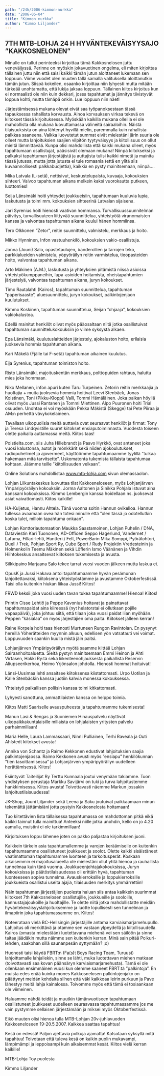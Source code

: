 ```yaml
---
path: "/24h/2006-kimmon-nurkka"
date: "2006-06-04"
title: "Kimmon nurkka"
author: "Kimmo Liljander"
---
```

## 7TH MTB-LOHJA 24 H HYVÄNTEKEVÄISYYSAJO ”KAKKOSNELONEN”

Minulle on tullut perinteeksi kirjoittaa tämä Kakkosnelosen juttu veneväijyssä. Perinne on myöskin jokavuotinen ongelma, eli miten kirjoittaa tällainen juttu niin että saisi kaikki tämän jutun aloittaneet lukemaan sen loppuun. Viime vuodet olen muuten tällä samalla valituksella aloittanutkin tämän jutun. Siispä kokeilen, osaanko kirjoittaa niin lyhyesti mutta mitään tärkeää unohtamatta, että lukija jaksaa loppuun. Tällainen kiitos kirjoitus kun ei normaalisti ole niin kuin dekkari, jossa tapahtumat ja jännitys tiivistyvät loppua kohti, mutta tämäpä onkin. Lue loppuun niin näet!

Järjestämisessä mukana olevat eivät saa työpanoksestaan tässä tapauksessa rahallista korvausta. Ainoa korvauksen virkaa tekevä on kiitokset tässä kirjoituksessa. Myöskään kaikilla mukana olleilla ei ole mahdollista olla mukana luovuttamassa välineitä sairaaloihin. Näistä tilaisuuksista on aina lähtenyt hyvillä mielin, paremmalla kuin rahallista palkkaa saaneena. Vaikka luovutetut summat eivät mielestäni järin suuria ole olleet mutta lahjoituksien saajien vilpitön tyytyväisyys ja kiitollisuus on ollut mieltä lämmittävää. Kunpa olisi mahdollista että kaikki mukana olleet, myös tapahtumaan osallistujat, pääsisivät olemaan mukana! 
Niinpä kiitokseksi ja palkaksi tapahtuman järjestäjistä ja auttajista tulisi kaikki nimetä ja mainita tässä jutussa, mutta jotta jutusta ei tule romaania (että en ylitä siis kuvaannollisesti palkkabudjettia), kaikkia en pysty mainitsemaan, niinpä….

Mika Latvala (L-setä), nettisivut, keskustelupalsta, kuvaaja, kokouksien sihteeri. Valvoo tapahtuman aikana melkein kaksi vuorokautta putkeen, luottomies!

Seija Länsimäki hoiti yhteydet joukkueisiin, tapahtumaan kuuluvia lupia, laskutusta ja toimi mm. kokouksien sihteerinä Latvalan sijaisena.

Jari Syrenius hoiti hienosti vaativan hommansa. Turvallisuussuunnitelman päivitys, turvallisuuteen liittyvää suunnittelua, yhteistyötä viranomaisten kanssa ja valvontaa tapahtuman aikana kuului hänen hommiinsa.

Tero Olkkonen ”Zetor”, reitin suunnittelu, valmistelu, merkkaus ja hoito.

Mikko Hynninen, Infon vastuuhenkilö, kokouksien vakio-osallistuja.

Jonna (Jouni) Salo, opastetaulujen, banderollien ja tarrojen teko, parkkialueiden valmistelu, yöpyöräilyn reitin varmistelua, tieopasteiden hoito, valvontaa tapahtuman aikana.

Arto Mäkinen (A.M.), laskutusta ja yhteyksien pitämistä niissä asioissa yhteistyökumppaneihin, lupa-asioiden hoitamista, oheistapahtumien järjestelyä, valvontaa tapahtuman aikana, juryn kokoukset.

Timo Rautalahti (Kairos), tapahtuman suunnittelua, tapahtuman ”paperisaaste”, aluesuunnittelu, juryn kokoukset, palkintojenjaon kuulutukset.

Kimmo Koskinen, tapahtuman suunnittelua, Seijan ”ohjaaja”, kokouksien vakiokalustoa.

Edellä mainitut henkilöt olivat myös pääosaltaan niitä jotka osallistuivat tapahtuman suunnittelukokouksiin jo viime syksystä alkaen.

Epa Länsimäki, kuulutuslaitteiden järjestely, ajokaluston hoito, erilaisia juoksevia hommia tapahtuman aikana.

Kari Mäkelä (Fjälle tai F-setä) tapahtuman aikainen kuulutus.

Eija Syrenius, tapahtuman toimiston hoito.

Risto Länsimäki, majoituskentän merkkaus, polttopuiden rahtaus, haluttu mies joka hommaan.

Niko Mellanen, infon apuri kuten Taru Turpeinen. Zetorin reitin merkkaajia ja huoltajia + muita juoksevia hommia hoitivat Leevi Stenbäck, Jonas Koistinen, Toni (Pikku-Kloppi) Valli, Tommi Hämäläinen. Joka paikan höyliä olivat myös Jussi Rantanen ja Tommi Miettinen. Alpo Puuronen hoiti Trial osuuden. Unohtaa ei voi myöskään Pekka Mäkistä (Skegge) tai Pete Piiraa ja AM:n perhettä vävykokelaineen.

Tavallaan ulkopuolisia meitä auttavia ovat seuraavat henkilöt ja firmat:
Tony ja Teresa Lindqvistille suuret kiitokset ensiaputoiminnasta. Vuodesta toiseen olette paikalla auttamassa meitä. Kiitos taas!

Poistielta.com, siis Juha Hillebrandt ja Paavo Hyrkkö, ovat antaneet joka vuosi kalustonsa, autot ja mönkkärit sekä niiden ajokoulutukset, radiopuhelimet ja ajovermeet, käyttöömme tapahtumaamme tyylillä ”tulkaa hakemaan mitä tarvitsette”. Uskomatonta tukemista tällaista tapahtumaa kohtaan. Jäämme teille ”kiitollisuuden velkaan”.

Online Solutions mahdollistaa www.mtb-lohja.com sivun olemassaolon.

Lohjan Liikuntakeskus luovuttaa tilat Kakkosneloseen, myös Lohjanjärven Ympäripyöräilyn kokouksiin. Jorma Aaltonen ja Sinikka Pohjala istuvat aina kanssani kokouksissa. Kimmo Lembergin kanssa hoidellaan ns. juoksevat asiat vaivattomasti. Kiitos kaikille!

HA-Kuljetus, Hannu Ahtela. Tänä vuonna soitin Hannun ovikelloa. Hannun tullessa avaamaan ovea hän totesi minulle että ”olen tässä jo odotellutkin koska tulet, milloin tapahtuma onkaan”.

Lohjan Konttoriautomaation Maukka Saastamoinen, Lohjan Puhelin / DNA, Dataviestin Kari Tuononen, AD-Officen Seppo Hagerlund, Vandernet / Lafuma, Fillari-lehti, Huntteri / Felt, PowerBarin Mika Somppi, Pyörätohtori, Duell / Trek, Pohjan Sport Ry, Cube Sport / Rudy Projektin Vredesteinin ja Holmenkolin Teemu Mäkinen sekä Löflerin Ismo Väänänen ja Vihdin Hiihtokeskus ansaitsevat kiitoksen tukemisesta ja avusta.

Silkkipaino Marjaana Salo tekee tarrat vuosi vuoden jälkeen mutta laskua ei.

OpusK ja Jussi Hakava antoi tapahtumaamme hyvän pesämunan lahjoitettavaksi, kiitoksena yhteistyöstämme ja avustamme Oktoberfestissä. Taisi olla kuitenkin hiukan liikaa Jussi! Kiitos!

FRWD keksii joka vuosi uuden tavan tukea tapahtumaamme! Hienoa! Kiitos!

Printin Cisse Lehtiö ja Peppe Kavonius hoitavat ja painattavat tapahtumapaidat aina kiireessä (nyt helatorstai ei ollutkaan pojille vapaapäivä), joka johtuu siitä, että tilaan joka vuosi paidat liian myöhään. Peppen ”käsialaa” on myös järjestäjien oma paita. Kiitokset jälleen kerran!

Raine Korpela hoiti taas hienosti Murtuneen Rungon Ravintolan. En pysynyt hereillä Yöherätteiden myynnin alkuun, edellisen yön vatsatauti vei voimat. Loppuvuoden saankin kuulla mistä jäin paitsi.

Lohjanjärven Ympäripyöräilyn myötä saamme kiittää Lohjan Sairaanhoitoaluetta. Sieltä pystyn mainitsemaan Emmi Heinon ja Ahti Virtasen, Hakki Ry:tä sekä liikenteenohjauksesta paikallista Reservin Aliupseerikerhoa, Heimo Yrjönsalon johdolla. Hienosti hommat hoituivat!

Länsi-Uusimaa lehti ansaitsee kiitoksensa kiistattomasti. Urpo Uotilan ja Kalle Stenbäckin kanssa juotiin kahvia monessa kokouksessa.

Yhteistyö paikallisen poliisin kanssa toimi kitkattomasti.

Lyhyesti sanottuna, ammattilaisten kanssa on helppo toimia.

Kiitos Matti Saariselle avauspuheesta ja tapahtumamme tukemisesta!

Manun Lasi & Rengas ja Suoniemen Hinauspalvelu näyttivät ulkopaikkakuntalaisille millaista on lohjalaisten yritysten palvelu parhaimmillaan!

Maria Helle, Laura Lammassaari, Ninni Pulliainen, Terhi Raveala ja Outi Ahlstedt kiitokset avusta!

Annika von Schantz ja Raimo Kekkonen edustivat lahjoituksien saajia palkintojenjaossa. Raimo Kekkonen avusti myös ”ensiapu” henkilökunnan ”tien tasoittamisessa” ja Lohjanjärven ympäripyöräilyn uudelleen herättämisessä. Kiitos!

Esiintyvät Taiteilijat Ry Terttu Kunnaala joutui venymään takiamme. Tuon yhdistyksen perustaja Markku Savijärvi on tuki ja turva lahjoitustemme hankkimisessa. Kiitos avusta! Toivottavasti näemme Markun jossakin lahjoitustilaisuudessa!

JK-Shop, Jouni Liljander sekä Leena ja Saku joutuivat paikkaamaan minun tekemättä jättämisiäni jotta pystyin Kakkosnelosta hoitamaan!

Tuo kiitettävien lista tällaisessa tapahtumassa on mahdottoman pitkä eikä kaikki tainnut tulla mainittua! Anteeksi niille jotka unohdin, kello on jo 4.20 aamulla, muistini ei ole tarkimmillaan!

Kirjoituksen loppu lähenee joten on pakko paljastaa kirjoituksen juoni.

Kaikkein tärkein asia tapahtumallemme ja varojen keräämiselle on kuitenkin tapahtumaamme osallistuneet joukkueet ja soolot. Olette kaikki sisäistäneet vaatimattoman tapahtumamme luonteen ja tarkoitusperät. 
Koskaan aikaisemmin ei majoitusalueella ole mielestäni ollut yhtä hienoa ja rauhallista tunnelmaa kuin tänä vuonna. Joukkueenjohtajakokouksissa, Juryn kokouksissa ja päätöstilaisuudessa oli erittäin hyvä, tapahtuman luonteeseen sopiva tunnelma. Avauskierroksille ja loppukierroksille joukkueista osallistui useita ajajia, tilaisuuden merkitys ymmärrettiin!

Näin tapahtuman järjestäjien puolesta haluan siis antaa kaikkein suurimmat kiitokset 7th Kakkosnelosen osallistujille, joukkueille ja sooloille, kannustajajoukoille ja huoltajille. Te olette niitä jotka mahdollistatte meidän hyväntekeväisyyslahjoituksemme ja luotte lopullisesti sen tunnelman ja ilmapiirin joka tapahtumassamme on. Kiitos!

Noteerataan vielä BC-Hellsingin järjestäjille antama karviaismarjamehupullo. Lahjoitus oli merkittävä ja otamme sen vastaan ylpeydellä ja kiitollisuudella. Kairos (omasta mielestään) luotettavana miehenä vei sen säilöön ja sinne taitaa jäädäkin mutta näimme sen kuitenkin kerran. Minä sain pitää Polkuri-lehden, saakohan sillä saunanpesän syttymään? ;o)

Huonosti taisi käydä FBRT:n (Fa(s)t Boys Racing Team, Turuust) lahjoittamalle lahjallekin, sinne se lähti, muka luotettavan miehen matkaan (toivottavasti saa kovan päänsäryn karviaismarjamehusta). Tämä ei ole ollenkaan ensimmäinen vuosi kun olemme saaneet FBRT:tä ”palkintoja”. En muista edes enää kuinka mones Kakkosnelosen palkintojenjako on päättynyt meidän kohdalta siihen että väki kaikkoaa leirin purkuun ja Pave lähestyy meitä lahja kainalossa. Toivomme myös että tämä ei tosiaankaan ole viimeinen.

Haluamme nähdä teidät ja muutkin tämänvuotiseen tapahtumaan osallistuneet joukkueet uudelleen seuraavassa tapahtumassamme jos me vain pystymme sellaisen järjestämään ja miksei myös Oktoberfestissä.

Eikö muuten olisi hienoa tulla MTB-Lohjan 20v-juhlavuoden Kakkosneloseen 19-20.5.2007. Kaikkea saattaa tapahtua!

Kesä on edessä! Paljon ajettavia polkuja ajamatta! Katsotaan syksyllä mitä tapahtuu! Toivotaan että tuleva kesä on kaikin puolin mukavampi, lämpimämpi ja leppoisampi kuin aikaisemmat kesät. Kiitos vielä kerran kaikille!

MTB-Lohja Toy puolesta

Kimmo Liljander